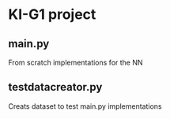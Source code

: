 # KI-G1 project
## main.py
From scratch implementations for the NN

## testdatacreator.py
Creats dataset to test main.py implementations
